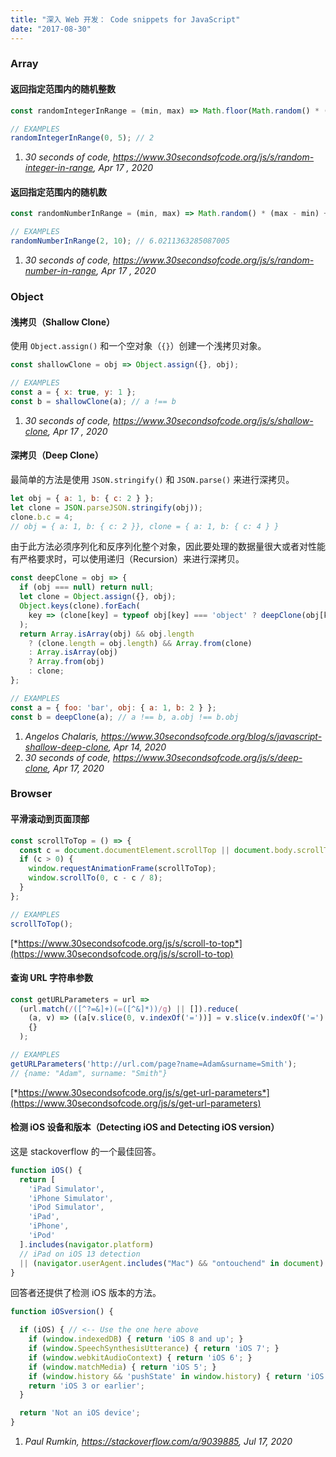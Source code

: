 ```yaml
---
title: "深入 Web 开发： Code snippets for JavaScript"
date: "2017-08-30"
---
```


<!--more-->

### Array

#### 返回指定范围内的随机整数

```javascript
const randomIntegerInRange = (min, max) => Math.floor(Math.random() * (max - min + 1)) + min;

// EXAMPLES
randomIntegerInRange(0, 5); // 2
```

1. *30 seconds of code, https://www.30secondsofcode.org/js/s/random-integer-in-range, Apr 17 , 2020*

#### 返回指定范围内的随机数

```javascript
const randomNumberInRange = (min, max) => Math.random() * (max - min) + min;

// EXAMPLES
randomNumberInRange(2, 10); // 6.0211363285087005
```

1. *30 seconds of code, https://www.30secondsofcode.org/js/s/random-number-in-range, Apr 17 , 2020*

### Object

#### 浅拷贝（Shallow Clone）

使用 `Object.assign()` 和一个空对象（`{}`）创建一个浅拷贝对象。

```javascript
const shallowClone = obj => Object.assign({}, obj);

// EXAMPLES
const a = { x: true, y: 1 };
const b = shallowClone(a); // a !== b
```

1. *30 seconds of code, https://www.30secondsofcode.org/js/s/shallow-clone, Apr 17 , 2020*

#### 深拷贝（Deep Clone）

最简单的方法是使用 `JSON.stringify()` 和 `JSON.parse()` 来进行深拷贝。

```javascript
let obj = { a: 1, b: { c: 2 } };
let clone = JSON.parseJSON.stringify(obj));
clone.b.c = 4;
// obj = { a: 1, b: { c: 2 }}, clone = { a: 1, b: { c: 4 } }
```

由于此方法必须序列化和反序列化整个对象，因此要处理的数据量很大或者对性能有严格要求时，可以使用递归（Recursion）来进行深拷贝。

```javascript
const deepClone = obj => {
  if (obj === null) return null;
  let clone = Object.assign({}, obj);
  Object.keys(clone).forEach(
    key => (clone[key] = typeof obj[key] === 'object' ? deepClone(obj[key]) : obj[key])
  );
  return Array.isArray(obj) && obj.length
    ? (clone.length = obj.length) && Array.from(clone)
    : Array.isArray(obj)
    ? Array.from(obj)
    : clone;
};

// EXAMPLES
const a = { foo: 'bar', obj: { a: 1, b: 2 } };
const b = deepClone(a); // a !== b, a.obj !== b.obj
```

1. *Angelos Chalaris, https://www.30secondsofcode.org/blog/s/javascript-shallow-deep-clone, Apr 14, 2020*
2. *30 seconds of code, https://www.30secondsofcode.org/js/s/deep-clone, Apr 17, 2020*

### Browser

#### 平滑滚动到页面顶部

```javascript
const scrollToTop = () => {
  const c = document.documentElement.scrollTop || document.body.scrollTop;
  if (c > 0) {
    window.requestAnimationFrame(scrollToTop);
    window.scrollTo(0, c - c / 8);
  }
};

// EXAMPLES
scrollToTop();
```

[*https://www.30secondsofcode.org/js/s/scroll-to-top*](https://www.30secondsofcode.org/js/s/scroll-to-top)

#### 查询 URL 字符串参数

```javascript
const getURLParameters = url =>
  (url.match(/([^?=&]+)(=([^&]*))/g) || []).reduce(
    (a, v) => ((a[v.slice(0, v.indexOf('='))] = v.slice(v.indexOf('=') + 1)), a),
    {}
  );

// EXAMPLES
getURLParameters('http://url.com/page?name=Adam&surname=Smith');
// {name: "Adam", surname: "Smith"}
```

[*https://www.30secondsofcode.org/js/s/get-url-parameters*](https://www.30secondsofcode.org/js/s/get-url-parameters)

#### 检测 iOS 设备和版本（Detecting iOS and Detecting iOS version）

这是 stackoverflow 的一个最佳回答。

```javascript
function iOS() {
  return [
    'iPad Simulator',
    'iPhone Simulator',
    'iPod Simulator',
    'iPad',
    'iPhone',
    'iPod'
  ].includes(navigator.platform)
  // iPad on iOS 13 detection
  || (navigator.userAgent.includes("Mac") && "ontouchend" in document)
}
```

回答者还提供了检测 iOS 版本的方法。

```javascript
function iOSversion() {

  if (iOS) { // <-- Use the one here above
    if (window.indexedDB) { return 'iOS 8 and up'; }
    if (window.SpeechSynthesisUtterance) { return 'iOS 7'; }
    if (window.webkitAudioContext) { return 'iOS 6'; }
    if (window.matchMedia) { return 'iOS 5'; }
    if (window.history && 'pushState' in window.history) { return 'iOS 4'; }
    return 'iOS 3 or earlier';
  }

  return 'Not an iOS device';
}
```

1. *Paul Rumkin, https://stackoverflow.com/a/9039885, Jul 17, 2020*